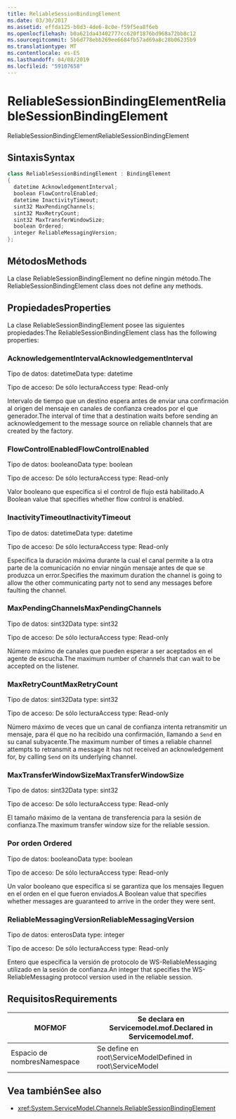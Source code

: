 ```yaml
---
title: ReliableSessionBindingElement
ms.date: 03/30/2017
ms.assetid: effda125-b8d3-4de6-8c0e-f59f5ea8f6eb
ms.openlocfilehash: b0a621da43402777cc620f1876bd968a72bb8c12
ms.sourcegitcommit: 5b6d778ebb269ee6684fb57ad69a8c28b06235b9
ms.translationtype: MT
ms.contentlocale: es-ES
ms.lasthandoff: 04/08/2019
ms.locfileid: "59107658"
---
```

# <a name="reliablesessionbindingelement"></a><span data-ttu-id="d5215-102">ReliableSessionBindingElement</span><span class="sxs-lookup"><span data-stu-id="d5215-102">ReliableSessionBindingElement</span></span>
<span data-ttu-id="d5215-103">ReliableSessionBindingElement</span><span class="sxs-lookup"><span data-stu-id="d5215-103">ReliableSessionBindingElement</span></span>  
  
## <a name="syntax"></a><span data-ttu-id="d5215-104">Sintaxis</span><span class="sxs-lookup"><span data-stu-id="d5215-104">Syntax</span></span>  
  
```csharp
class ReliableSessionBindingElement : BindingElement  
{  
  datetime AcknowledgementInterval;  
  boolean FlowControlEnabled;  
  datetime InactivityTimeout;  
  sint32 MaxPendingChannels;  
  sint32 MaxRetryCount;  
  sint32 MaxTransferWindowSize;  
  boolean Ordered;  
  integer ReliableMessagingVersion;  
};  
```  
  
## <a name="methods"></a><span data-ttu-id="d5215-105">Métodos</span><span class="sxs-lookup"><span data-stu-id="d5215-105">Methods</span></span>  
 <span data-ttu-id="d5215-106">La clase ReliableSessionBindingElement no define ningún método.</span><span class="sxs-lookup"><span data-stu-id="d5215-106">The ReliableSessionBindingElement class does not define any methods.</span></span>  
  
## <a name="properties"></a><span data-ttu-id="d5215-107">Propiedades</span><span class="sxs-lookup"><span data-stu-id="d5215-107">Properties</span></span>  
 <span data-ttu-id="d5215-108">La clase ReliableSessionBindingElement posee las siguientes propiedades:</span><span class="sxs-lookup"><span data-stu-id="d5215-108">The ReliableSessionBindingElement class has the following properties:</span></span>  
  
### <a name="acknowledgementinterval"></a><span data-ttu-id="d5215-109">AcknowledgementInterval</span><span class="sxs-lookup"><span data-stu-id="d5215-109">AcknowledgementInterval</span></span>  
 <span data-ttu-id="d5215-110">Tipo de datos: datetime</span><span class="sxs-lookup"><span data-stu-id="d5215-110">Data type: datetime</span></span>  
  
 <span data-ttu-id="d5215-111">Tipo de acceso: De sólo lectura</span><span class="sxs-lookup"><span data-stu-id="d5215-111">Access type: Read-only</span></span>  
  
 <span data-ttu-id="d5215-112">Intervalo de tiempo que un destino espera antes de enviar una confirmación al origen del mensaje en canales de confianza creados por el que generador.</span><span class="sxs-lookup"><span data-stu-id="d5215-112">The interval of time that a destination waits before sending an acknowledgement to the message source on reliable channels that are created by the factory.</span></span>  
  
### <a name="flowcontrolenabled"></a><span data-ttu-id="d5215-113">FlowControlEnabled</span><span class="sxs-lookup"><span data-stu-id="d5215-113">FlowControlEnabled</span></span>  
 <span data-ttu-id="d5215-114">Tipo de datos: booleano</span><span class="sxs-lookup"><span data-stu-id="d5215-114">Data type: boolean</span></span>  
  
 <span data-ttu-id="d5215-115">Tipo de acceso: De sólo lectura</span><span class="sxs-lookup"><span data-stu-id="d5215-115">Access type: Read-only</span></span>  
  
 <span data-ttu-id="d5215-116">Valor booleano que especifica si el control de flujo está habilitado.</span><span class="sxs-lookup"><span data-stu-id="d5215-116">A Boolean value that specifies whether flow control is enabled.</span></span>  
  
### <a name="inactivitytimeout"></a><span data-ttu-id="d5215-117">InactivityTimeout</span><span class="sxs-lookup"><span data-stu-id="d5215-117">InactivityTimeout</span></span>  
 <span data-ttu-id="d5215-118">Tipo de datos: datetime</span><span class="sxs-lookup"><span data-stu-id="d5215-118">Data type: datetime</span></span>  
  
 <span data-ttu-id="d5215-119">Tipo de acceso: De sólo lectura</span><span class="sxs-lookup"><span data-stu-id="d5215-119">Access type: Read-only</span></span>  
  
 <span data-ttu-id="d5215-120">Especifica la duración máxima durante la cual el canal permite a la otra parte de la comunicación no enviar ningún mensaje antes de que se produzca un error.</span><span class="sxs-lookup"><span data-stu-id="d5215-120">Specifies the maximum duration the channel is going to allow the other communicating party not to send any messages before faulting the channel.</span></span>  
  
### <a name="maxpendingchannels"></a><span data-ttu-id="d5215-121">MaxPendingChannels</span><span class="sxs-lookup"><span data-stu-id="d5215-121">MaxPendingChannels</span></span>  
 <span data-ttu-id="d5215-122">Tipo de datos: sint32</span><span class="sxs-lookup"><span data-stu-id="d5215-122">Data type: sint32</span></span>  
  
 <span data-ttu-id="d5215-123">Tipo de acceso: De sólo lectura</span><span class="sxs-lookup"><span data-stu-id="d5215-123">Access type: Read-only</span></span>  
  
 <span data-ttu-id="d5215-124">Número máximo de canales que pueden esperar a ser aceptados en el agente de escucha.</span><span class="sxs-lookup"><span data-stu-id="d5215-124">The maximum number of channels that can wait to be accepted on the listener.</span></span>  
  
### <a name="maxretrycount"></a><span data-ttu-id="d5215-125">MaxRetryCount</span><span class="sxs-lookup"><span data-stu-id="d5215-125">MaxRetryCount</span></span>  
 <span data-ttu-id="d5215-126">Tipo de datos: sint32</span><span class="sxs-lookup"><span data-stu-id="d5215-126">Data type: sint32</span></span>  
  
 <span data-ttu-id="d5215-127">Tipo de acceso: De sólo lectura</span><span class="sxs-lookup"><span data-stu-id="d5215-127">Access type: Read-only</span></span>  
  
 <span data-ttu-id="d5215-128">Número máximo de veces que un canal de confianza intenta retransmitir un mensaje, para él que no ha recibido una confirmación, llamando a `Send` en su canal subyacente.</span><span class="sxs-lookup"><span data-stu-id="d5215-128">The maximum number of times a reliable channel attempts to retransmit a message it has not received an acknowledgement for, by calling `Send` on its underlying channel.</span></span>  
  
### <a name="maxtransferwindowsize"></a><span data-ttu-id="d5215-129">MaxTransferWindowSize</span><span class="sxs-lookup"><span data-stu-id="d5215-129">MaxTransferWindowSize</span></span>  
 <span data-ttu-id="d5215-130">Tipo de datos: sint32</span><span class="sxs-lookup"><span data-stu-id="d5215-130">Data type: sint32</span></span>  
  
 <span data-ttu-id="d5215-131">Tipo de acceso: De sólo lectura</span><span class="sxs-lookup"><span data-stu-id="d5215-131">Access type: Read-only</span></span>  
  
 <span data-ttu-id="d5215-132">El tamaño máximo de la ventana de transferencia para la sesión de confianza.</span><span class="sxs-lookup"><span data-stu-id="d5215-132">The maximum transfer window size for the reliable session.</span></span>  
  
### <a name="ordered"></a><span data-ttu-id="d5215-133">Por orden </span><span class="sxs-lookup"><span data-stu-id="d5215-133">Ordered</span></span>  
 <span data-ttu-id="d5215-134">Tipo de datos: booleano</span><span class="sxs-lookup"><span data-stu-id="d5215-134">Data type: boolean</span></span>  
  
 <span data-ttu-id="d5215-135">Tipo de acceso: De sólo lectura</span><span class="sxs-lookup"><span data-stu-id="d5215-135">Access type: Read-only</span></span>  
  
 <span data-ttu-id="d5215-136">Un valor booleano que especifica si se garantiza que los mensajes lleguen en el orden en el que fueron enviados.</span><span class="sxs-lookup"><span data-stu-id="d5215-136">A Boolean value that specifies whether messages are guaranteed to arrive in the order they were sent.</span></span>  
  
### <a name="reliablemessagingversion"></a><span data-ttu-id="d5215-137">ReliableMessagingVersion</span><span class="sxs-lookup"><span data-stu-id="d5215-137">ReliableMessagingVersion</span></span>  
 <span data-ttu-id="d5215-138">Tipo de datos: enteros</span><span class="sxs-lookup"><span data-stu-id="d5215-138">Data type: integer</span></span>  
  
 <span data-ttu-id="d5215-139">Tipo de acceso: De sólo lectura</span><span class="sxs-lookup"><span data-stu-id="d5215-139">Access type: Read-only</span></span>  
  
 <span data-ttu-id="d5215-140">Entero que especifica la versión de protocolo de WS-ReliableMessaging utilizado en la sesión de confianza.</span><span class="sxs-lookup"><span data-stu-id="d5215-140">An integer that specifies the WS-ReliableMessaging protocol version used in the reliable session.</span></span>  
  
## <a name="requirements"></a><span data-ttu-id="d5215-141">Requisitos</span><span class="sxs-lookup"><span data-stu-id="d5215-141">Requirements</span></span>  
  
|<span data-ttu-id="d5215-142">MOF</span><span class="sxs-lookup"><span data-stu-id="d5215-142">MOF</span></span>|<span data-ttu-id="d5215-143">Se declara en Servicemodel.mof.</span><span class="sxs-lookup"><span data-stu-id="d5215-143">Declared in Servicemodel.mof.</span></span>|  
|---------|-----------------------------------|  
|<span data-ttu-id="d5215-144">Espacio de nombres</span><span class="sxs-lookup"><span data-stu-id="d5215-144">Namespace</span></span>|<span data-ttu-id="d5215-145">Se define en root\ServiceModel</span><span class="sxs-lookup"><span data-stu-id="d5215-145">Defined in root\ServiceModel</span></span>|  
  
## <a name="see-also"></a><span data-ttu-id="d5215-146">Vea también</span><span class="sxs-lookup"><span data-stu-id="d5215-146">See also</span></span>

- <xref:System.ServiceModel.Channels.ReliableSessionBindingElement>

